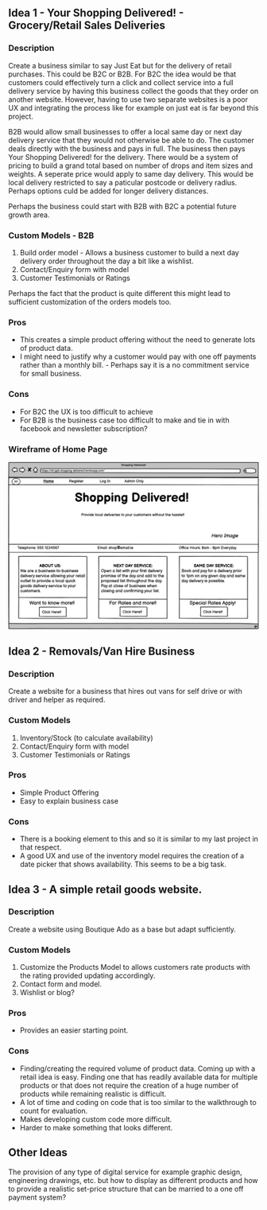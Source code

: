 ## Idea 1 - Your Shopping Delivered! - Grocery/Retail Sales Deliveries

### Description

Create a business similar to say Just Eat but for the delivery of retail purchases. This could be B2C or B2B. For B2C the idea would be that customers could effectively turn a click and collect service into a full delivery service by having this business collect the goods that they order on another website. However, having to use two separate websites is a poor UX and integrating the process like for example on just eat is far beyond this project.

B2B would allow small businesses to offer a local same day or next day delivery service that they would not otherwise be able to do. The customer deals directly with the business and pays in full. The business then pays Your Shopping Delivered! for the delivery. There would be a system of pricing to build a grand total based on number of drops and item sizes and weights. A seperate price would apply to same day delivery. This would be local delivery restricted to say a paticular postcode or delivery radius. Perhaps options culd be added for longer delivery distances.

Perhaps the business could start with B2B with B2C a potential future growth area.

### Custom Models - B2B

1. Build order model - Allows a business customer to build a next day delivery order throughout the day a bit like a wishlist.
2. Contact/Enquiry form with model
3. Customer Testimonials or Ratings

Perhaps the fact that the product is quite different this might lead to sufficient customization of the orders models too.

### Pros

* This creates a simple product offering without the need to generate lots of product data.
* I might need to justify why a customer would pay with one off payments rather than a monthly bill. - Perhaps say it is a no commitment service for small business. 

### Cons

* For B2C the UX is too difficult to achieve
* For B2B is the business case too difficult to make and tie in with facebook and newsletter subscription?

### Wireframe of Home Page

![Wireframe of the home page](documents/home.png "Home Page")

## Idea 2 - Removals/Van Hire Business

### Description

Create a website for a business that hires out vans for self drive or with driver and helper as required.

### Custom Models

1. Inventory/Stock (to calculate availability)
2. Contact/Enquiry form with model
3. Customer Testimonials or Ratings

### Pros

* Simple Product Offering
* Easy to explain business case

### Cons

* There is a booking element to this and so it is similar to my last project in that respect.
* A good UX and use of the inventory model requires the creation of a date picker that shows availability. This seems to be a big task.

## Idea 3 - A simple retail goods website.

### Description

Create a website using Boutique Ado as a base but adapt sufficiently.

### Custom Models

1. Customize the Products Model to allows customers rate products with the rating provided updating accordingly.
2. Contact form and model.
3. Wishlist or blog?

### Pros

* Provides an easier starting point.

### Cons

* Finding/creating the required volume of product data. Coming up with a retail idea is easy. Finding one that has readily available data for multiple products or that does not require the creation of a huge number of products while remaining realistic is difficult.
* A lot of time and coding on code that is too similar to the walkthrough to count for evaluation.
* Makes developing custom code more difficult.
* Harder to make something that looks different.

## Other Ideas

The provision of any type of digital service for example graphic design, engineering drawings, etc. but how to display as different products and how to provide a realistic set-price structure that can be married to a one off payment system?
